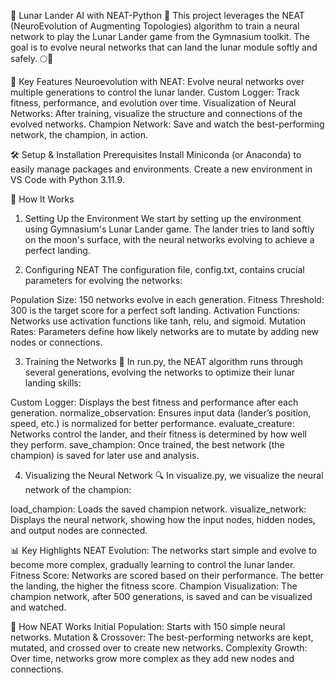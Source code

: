 🚀 Lunar Lander AI with NEAT-Python 🧠
This project leverages the NEAT (NeuroEvolution of Augmenting Topologies) algorithm to train a neural network to play the Lunar Lander game from the Gymnasium toolkit. The goal is to evolve neural networks that can land the lunar module softly and safely. 🌕🛬

🌟 Key Features
Neuroevolution with NEAT: Evolve neural networks over multiple generations to control the lunar lander.
Custom Logger: Track fitness, performance, and evolution over time.
Visualization of Neural Networks: After training, visualize the structure and connections of the evolved networks.
Champion Network: Save and watch the best-performing network, the champion, in action.

🛠️ Setup & Installation
Prerequisites
Install Miniconda (or Anaconda) to easily manage packages and environments.
Create a new environment in VS Code with Python 3.11.9.

🚀 How It Works
1. Setting Up the Environment
We start by setting up the environment using Gymnasium's Lunar Lander game. The lander tries to land softly on the moon's surface, with the neural networks evolving to achieve a perfect landing.

2. Configuring NEAT
The configuration file, config.txt, contains crucial parameters for evolving the networks:

Population Size: 150 networks evolve in each generation.
Fitness Threshold: 300 is the target score for a perfect soft landing.
Activation Functions: Networks use activation functions like tanh, relu, and sigmoid.
Mutation Rates: Parameters define how likely networks are to mutate by adding new nodes or connections.

3. Training the Networks 🧠
In run.py, the NEAT algorithm runs through several generations, evolving the networks to optimize their lunar landing skills:

Custom Logger: Displays the best fitness and performance after each generation.
normalize_observation: Ensures input data (lander’s position, speed, etc.) is normalized for better performance.
evaluate_creature: Networks control the lander, and their fitness is determined by how well they perform.
save_champion: Once trained, the best network (the champion) is saved for later use and analysis.

4. Visualizing the Neural Network 🔍
In visualize.py, we visualize the neural network of the champion:

load_champion: Loads the saved champion network.
visualize_network: Displays the neural network, showing how the input nodes, hidden nodes, and output nodes are connected.

📊 Key Highlights
NEAT Evolution: The networks start simple and evolve to become more complex, gradually learning to control the lunar lander.
Fitness Score: Networks are scored based on their performance. The better the landing, the higher the fitness score.
Champion Visualization: The champion network, after 500 generations, is saved and can be visualized and watched.

🤖 How NEAT Works
Initial Population: Starts with 150 simple neural networks.
Mutation & Crossover: The best-performing networks are kept, mutated, and crossed over to create new networks.
Complexity Growth: Over time, networks grow more complex as they add new nodes and connections.
